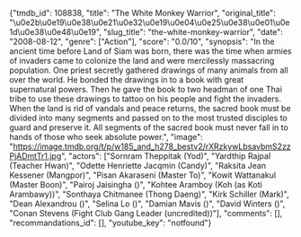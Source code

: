 {"tmdb_id": 108838, "title": "The White Monkey Warrior", "original_title": "\u0e2b\u0e19\u0e38\u0e21\u0e32\u0e19\u0e04\u0e25\u0e38\u0e01\u0e1d\u0e38\u0e48\u0e19", "slug_title": "the-white-monkey-warrior", "date": "2008-08-12", "genre": ["Action"], "score": "0.0/10", "synopsis": "In the ancient time before Land of Siam was born, there was the time when armies of invaders came to colonize the land and were mercilessly massacring population. One priest secretly gathered drawings of many animals from all over the world. He bonded the drawings in to a book with great supernatural powers. Then he gave the book to two headman of one Thai tribe to use these drawings to tattoo on his people and fight the invaders. When the land is rid of vandals and peace returns, the sacred book must be divided into many segments and passed on to the most trusted disciples to guard and preserve it. All segments of the sacred book must never fall in to hands of those who seek absolute power.", "image": "https://image.tmdb.org/t/p/w185_and_h278_bestv2/rXRzkywLbsavbmS2zzPjADmtTr1.jpg", "actors": ["Sornram Theppitak (Yod)", "Yardthip Rajpal (Teacher Hwan)", "Odette Henriette Jacqmin (Candy)", "Raksita Jean Kessener (Mangpor)", "Pisan Akaraseni (Master To)", "Kowit Wattanakul (Master Boon)", "Pairoj Jaisingha ()", "Kohtee Aramboy (Koh (as Koti Arambawy))", "Sonthaya Chitmanee (Thong Daeng)", "Kirk Schiller (Mark)", "Dean Alexandrou ()", "Selina Lo ()", "Damian Mavis ()", "David Winters ()", "Conan Stevens (Fight Club Gang Leader (uncredited))"], "comments": [], "recommandations_id": [], "youtube_key": "notfound"}